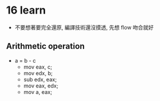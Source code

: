 # 16 learn #
* 不要想著要完全還原, 編譯技術還沒摸透, 先想 flow 吻合就好

## Arithmetic operation ##
* a = b - c
  * mov eax, c;
  * mov edx, b;
  * sub edx, eax;
  * mov eax, edx;
  * mov a, eax;
